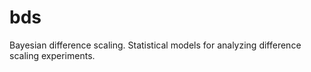 # bds
Bayesian difference scaling. Statistical models for analyzing difference scaling experiments.
